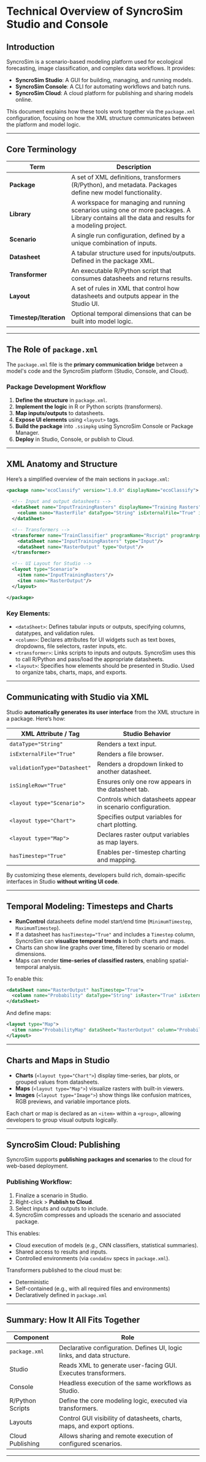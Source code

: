 # Technical Overview of SyncroSim Studio and Console

## Introduction

SyncroSim is a scenario-based modeling platform used for ecological forecasting, image classification, and complex data workflows. It provides:

- **SyncroSim Studio**: A GUI for building, managing, and running models.
- **SyncroSim Console**: A CLI for automating workflows and batch runs.
- **SyncroSim Cloud**: A cloud platform for publishing and sharing models online.

This document explains how these tools work together via the `package.xml` configuration, focusing on how the XML structure communicates between the platform and model logic.

---

## Core Terminology

| Term         | Description |
|--------------|-------------|
| **Package**  | A set of XML definitions, transformers (R/Python), and metadata. Packages define new model functionality. |
| **Library**  | A workspace for managing and running scenarios using one or more packages. A Library contains all the data and results for a modeling project. |
| **Scenario** | A single run configuration, defined by a unique combination of inputs. |
| **Datasheet**| A tabular structure used for inputs/outputs. Defined in the package XML. |
| **Transformer** | An executable R/Python script that consumes datasheets and returns results. |
| **Layout**   | A set of rules in XML that control how datasheets and outputs appear in the Studio UI. |
| **Timestep/Iteration** | Optional temporal dimensions that can be built into model logic. |

---

## The Role of `package.xml`

The `package.xml` file is the **primary communication bridge** between a model's code and the SyncroSim platform (Studio, Console, and Cloud).

### Package Development Workflow

1. **Define the structure** in `package.xml`.
2. **Implement the logic** in R or Python scripts (transformers).
3. **Map inputs/outputs** to datasheets.
4. **Expose UI elements** using `<layout>` tags.
5. **Build the package** into `.ssimpkg` using SyncroSim Console or Package Manager.
6. **Deploy** in Studio, Console, or publish to Cloud.

---

## XML Anatomy and Structure

Here’s a simplified overview of the main sections in `package.xml`:

```xml
<package name="ecoClassify" version="1.0.0" displayName="ecoClassify">
  
  <!-- Input and output datasheets -->
  <dataSheet name="InputTrainingRasters" displayName="Training Rasters">
    <column name="RasterFile" dataType="String" isExternalFile="True" isRaster="True"/>
  </dataSheet>

  <!-- Transformers -->
  <transformer name="TrainClassifier" programName="Rscript" programArguments="train.R">
    <dataSheet name="InputTrainingRasters" type="Input"/>
    <dataSheet name="RasterOutput" type="Output"/>
  </transformer>

  <!-- UI Layout for Studio -->
  <layout type="Scenario">
    <item name="InputTrainingRasters"/>
    <item name="RasterOutput"/>
  </layout>

</package>
```

### Key Elements:

- `<dataSheet>`: Defines tabular inputs or outputs, specifying columns, datatypes, and validation rules.
- `<column>`: Declares attributes for UI widgets such as text boxes, dropdowns, file selectors, raster inputs, etc.
- `<transformer>`: Links scripts to inputs and outputs. SyncroSim uses this to call R/Python and pass/load the appropriate datasheets.
- `<layout>`: Specifies how elements should be presented in Studio. Used to organize tabs, charts, maps, and exports.

---

## Communicating with Studio via XML

Studio **automatically generates its user interface** from the XML structure in a package. Here’s how:

| XML Attribute / Tag       | Studio Behavior |
|---------------------------|-----------------|
| `dataType="String"`       | Renders a text input. |
| `isExternalFile="True"`   | Renders a file browser. |
| `validationType="Datasheet"` | Renders a dropdown linked to another datasheet. |
| `isSingleRow="True"`      | Ensures only one row appears in the datasheet tab. |
| `<layout type="Scenario">` | Controls which datasheets appear in scenario configuration. |
| `<layout type="Chart">`   | Specifies output variables for chart plotting. |
| `<layout type="Map">`     | Declares raster output variables as map layers. |
| `hasTimestep="True"`      | Enables per-timestep charting and mapping. |

By customizing these elements, developers build rich, domain-specific interfaces in Studio **without writing UI code**.

---

## Temporal Modeling: Timesteps and Charts

- **RunControl** datasheets define model start/end time (`MinimumTimestep`, `MaximumTimestep`).
- If a datasheet has `hasTimestep="True"` and includes a `Timestep` column, SyncroSim can **visualize temporal trends** in both charts and maps.
- Charts can show line graphs over time, filtered by scenario or model dimensions.
- Maps can render **time-series of classified rasters**, enabling spatial-temporal analysis.

To enable this:

```xml
<dataSheet name="RasterOutput" hasTimestep="True">
  <column name="Probability" dataType="String" isRaster="True" isExternalFile="True"/>
</dataSheet>
```

And define maps:

```xml
<layout type="Map">
  <item name="ProbabilityMap" dataSheet="RasterOutput" column="Probability"/>
</layout>
```

---

## Charts and Maps in Studio

- **Charts** (`<layout type="Chart">`) display time-series, bar plots, or grouped values from datasheets.
- **Maps** (`<layout type="Map">`) visualize rasters with built-in viewers.
- **Images** (`<layout type="Image">`) show things like confusion matrices, RGB previews, and variable importance plots.

Each chart or map is declared as an `<item>` within a `<group>`, allowing developers to group visual outputs logically.

---

## SyncroSim Cloud: Publishing

SyncroSim supports **publishing packages and scenarios** to the cloud for web-based deployment.

### Publishing Workflow:

1. Finalize a scenario in Studio.
2. Right-click > **Publish to Cloud**.
3. Select inputs and outputs to include.
4. SyncroSim compresses and uploads the scenario and associated package.

This enables:
- Cloud execution of models (e.g., CNN classifiers, statistical summaries).
- Shared access to results and inputs.
- Controlled environments (via `condaEnv` specs in `package.xml`).

Transformers published to the cloud must be:
- Deterministic
- Self-contained (e.g., with all required files and environments)
- Declaratively defined in `package.xml`

---

## Summary: How It All Fits Together

| Component          | Role |
|--------------------|------|
| `package.xml`      | Declarative configuration. Defines UI, logic links, and data structure. |
| Studio             | Reads XML to generate user-facing GUI. Executes transformers. |
| Console            | Headless execution of the same workflows as Studio. |
| R/Python Scripts   | Define the core modeling logic, executed via transformers. |
| Layouts            | Control GUI visibility of datasheets, charts, maps, and export options. |
| Cloud Publishing   | Allows sharing and remote execution of configured scenarios. |

---

